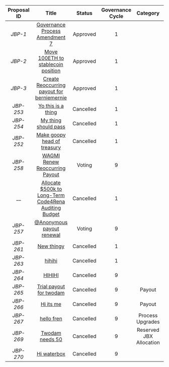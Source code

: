 | Proposal ID | Title | Status | Governance Cycle | Category | Discussion Thread | Data Backup | Voting | Total Votes | For | Against |
| :--: | :--: | :--: | :--: | :--: | :--: | :--: | :--: | :--: | :--: | :--: |
| _JBP-1_ | [Governance Process Amendment 7](/GC1/JBP-1.md) | Approved | 1 |  | [Discord](https://discord.com/channels/889377541675159602/964601032703352873/1004435611681300620) |  | [Snapshot](https://snapshot.org/#/jbdao.eth/proposal/0x32764c0aa691cf9e8ac32d2ebcd4953159647fa59bce113bbdfe3a539d73340a) | 88 | 100.0M | 0 |
| _JBP-2_ | [Move 100ETH to stablecoin position](/GC1/JBP-2.md) | Approved | 1 |  | [Discord](https://discord.com/channels/889377541675159602/964601032703352873/1004549961788170260) |  | [Snapshot](https://snapshot.org/#/jbdao.eth/proposal/0x095e7a3a7368bb4733d8d39793a73282bed25d4c42714b127060bff68a06586e) | 97 | 150.6M | 111.6k |
| _JBP-3_ | [Create Reoccurring payout for berniemernie](/GC1/JBP-3.md) | Approved | 1 |  | [Discord](https://discord.com/channels/889377541675159602/964601032703352873/1004435613484855316) | [IPFS](https://gateway.pinata.cloud/ipfs/QmY2jBzKmsSGrBdeWQgwr4W7d6pjrdxqodH7xMJJrxgwJQ) | [Snapshot](       https://snapshot.org/#/jbdao.eth/proposal/0x52a79a1ff36b2fafab1a20c17f54559a90849e90d59303320d52429468bebf55     ) | 98 | 150.7M | 0 |
| _JBP-253_ | [Yo this is a thing](/GC1/JBP-253.md) | Cancelled | 1 |  | [Discord](https://discord.com/channels/889377541675159602/964601032703352873/1016568034044948550) | [IPFS](https://gateway.pinata.cloud/ipfs/QmYrbqkENgVRT7uMrk8rzAKvj2DJz1z86vm41k1ToMQRRD) | [Snapshot](https://snapshot.org/#/jigglyjams.eth/proposal/0x4a177f0d5f8ed4e3d6ff4728bc67df1508c7653b66457b390b6a8b5eb0b42eee) | 0 | 0 | 0 |
| _JBP-254_ | [My thing should pass](/GC1/JBP-254.md) | Cancelled | 1 |  | [Discord](https://discord.com/channels/889377541675159602/964601032703352873/1016568035013836832) | [IPFS](https://gateway.pinata.cloud/ipfs/QmTdneyfXnrXJCvoTQqSSV2SrhE6BqaBEcJ8biYZMLCdaS) | [Snapshot](https://snapshot.org/#/jigglyjams.eth/proposal/0x66797393eb790e49129ea724a5dd59d19d707c0743ed8cf78ec8348962a8b169) | 0 | 0 | 0 |
| _JBP-252_ | [Make goopy head of treasury](/GC1/JBP-252.md) | Cancelled | 1 |  | [Discord](https://discord.com/channels/889377541675159602/964601032703352873/1016570583238049893) | [IPFS](https://gateway.pinata.cloud/ipfs/QmetvuMWgyVrrUfwZPXTHfHfUjYrpCCXnL11wSQus1nwUp) | [Snapshot](https://snapshot.org/#/jigglyjams.eth/proposal/0xacec38451895e709d95cbffc9cdcc438cff5f57111c65cb1b650f521064e79b0) | 0 | 0 | 0 |
| _JBP-258_ | [WAGMI Renew Reoccurring Payout](/GC9/JBP-258.md) | Voting | 9 |  | [Discord](https://discord.com/channels/889377541675159602/964601032703352873/1017676942977273866) | [IPFS](https://gateway.pinata.cloud/ipfs/QmaZnxSP1piyn3V2EQnaZWBG9Wc1nBV5VKWMUHhR71XgRm) | [Snapshot](https://snapshot.org/#/jigglyjams.eth/proposal/0xe7bbf5cefeea5693ad1bb973c2ce72b6b48f6e74ec4a166620338f2d70dab5e9) |  |  |  |
| __ | [Allocate $500k to Long-Term Code4Rena Auditing Budget](/GC1/.md) | Cancelled | 1 |  | [Discord](https://discord.com/channels/889377541675159602/964601032703352873/1017676943920996372) | [IPFS](https://gateway.pinata.cloud/ipfs/QmSttgPXY1eurkNKxA3ygXF3ZXY7xHVR7UrUBPnht1FJcF) | [Snapshot](https://snapshot.org/#/jigglyjams.eth/proposal/0xbe072625e643586ff2cbc3feb15900bc494894ef8995ff7d1b0cc9de04567c2e) | 0 | 0 | 0 |
| _JBP-257_ | [@Anonymous  payout renewal](/GC9/JBP-257.md) | Voting | 9 |  | [Discord](https://discord.com/channels/889377541675159602/964601032703352873/1017676945510637638) | [IPFS](https://gateway.pinata.cloud/ipfs/QmRjFb2CFrSZsEzA2mBi3RiGv2HmGM1kaEf1UtgWUZy2sE) | [Snapshot](https://snapshot.org/#/jigglyjams.eth/proposal/0x43d98975c136336423966112f1bef63abd7dd405b59c7828c0cf938361868360) |  |  |  |
| _JBP-261_ | [New thingy](/GC1/JBP-261.md) | Cancelled | 1 |  | [Discord](https://discord.com/channels/889377541675159602/964601032703352873/1019971785296449647) | [IPFS](https://gateway.pinata.cloud/ipfs/QmeX3iGg9hZkHan5nWsWjmzXX99q3GaSLGq6dRosjGU3pg) | [Snapshot](https://snapshot.org/#/jigglyjams.eth/proposal/0x6488bf57e68e048c1689aed338b0cb2874808abb59987ebce4859e613d871be0) | 0 | 0 | 0 |
| _JBP-263_ | [hihihi](/GC1/JBP-263.md) | Cancelled | 1 |  | [Discord](https://discord.com/channels/889377541675159602/964601032703352873/1019971788240855100) | [IPFS](https://gateway.pinata.cloud/ipfs/Qmd3uvd6Cr8EQ2Bez5gaJ8qnDcW12PXV2suwioGAjYurcu) | [Snapshot](https://snapshot.org/#/jigglyjams.eth/proposal/0xd479d8d8c2b455956574961a31882dc89fe7dd28f9b1b657c6260715523b9954) | 0 | 0 | 0 |
| _JBP-264_ | [HIHIHI](/GC9/JBP-264.md) | Cancelled | 9 |  | [Discord](https://discord.com/channels/889377541675159602/964601032703352873/1024137250918903869) | [IPFS](https://gateway.pinata.cloud/ipfs/QmPUuQDucPuZKsG6RMtfezcXe11LqfPyL7WCcjefMy58gs) | [Snapshot](https://snapshot.org/#/jigglyjams.eth/proposal/0xf61951213bd926e9aff67e5482718916cd9ab4fa906800520d14c932710b567b) | 0 | 0 | 0 |
| _JBP-265_ | [Trial payout for twodam](/GC9/JBP-265.md) | Cancelled | 9 | Payout | [Discord](https://discord.com/channels/889377541675159602/964601032703352873/1024898291655258203) | [IPFS](https://gateway.pinata.cloud/ipfs/QmVTpnWiXbc6qDJuEte4jYmGejSDnWdGtXvA6NFx94NEc8) | [Snapshot](https://snapshot.org/#/jigglyjams.eth/proposal/0xac46c2319505f75dd5ca0377270539d450eb3966038f0938394c78f9c0be5dca) | 0 | 0 | 0 |
| _JBP-266_ | [Hi its me](/GC9/JBP-266.md) | Cancelled | 9 | Payout | [Discord](https://discord.com/channels/889377541675159602/964601032703352873/1024898295111352360) | [IPFS](https://gateway.pinata.cloud/ipfs/QmXVpVb1iJh6p4ZBToMdYdEE5gePSM1iWzTAG2mtpjRiZT) | [Snapshot](https://snapshot.org/#/jigglyjams.eth/proposal/0x8fd6c246a38393ba14a1842fc0a11adacc0da995e050e57d34f36233be7d40de) | 0 | 0 | 0 |
| _JBP-267_ | [hello fren](/GC9/JBP-267.md) | Cancelled | 9 | Process Upgrades | [Discord](https://discord.com/channels/889377541675159602/964601032703352873/1025470050892795904) | [IPFS](https://gateway.pinata.cloud/ipfs/QmW3oCdg91fRdgWXvYGFzFm4ceHuAJzk3GpmCL8UbPoXFz) | [Snapshot](https://snapshot.org/#/jigglyjams.eth/proposal/0xe32139961e0d7209c889d1d69fe22fa49e21479400b5b3e6c44466e7949fa3aa) | 0 | 0 | 0 |
| _JBP-269_ | [Twodam needs 50](/GC9/JBP-269.md) | Cancelled | 9 | Reserved JBX Allocation | [Discord](https://discord.com/channels/889377541675159602/964601032703352873/1025470056425066537) | [IPFS](https://gateway.pinata.cloud/ipfs/QmcxFj2TriFz7wu7nPrBYLhJD6UPMt2Xq9hFcpP8vTkZJP) | [Snapshot](https://snapshot.org/#/jigglyjams.eth/proposal/0x48eb0d8f627fb9070f3c5660b79f578aa09245b24f2053ae59e7f6c5a30a8395) | 0 | 0 | 0 |
| _JBP-270_ | [Hi waterbox](/GC9/JBP-270.md) | Cancelled | 9 |  | [Discord](https://discord.com/channels/889377541675159602/964601032703352873/1025470057284903033) | [IPFS](https://gateway.pinata.cloud/ipfs/QmXuxL79VPatabdnCyq668q3AS7oJKUsTvKbuCfsJgg5rL) | [Snapshot](https://snapshot.org/#/jigglyjams.eth/proposal/0x73044d1b6ba079885189f7123d027576f2868d8e5e51237494f1bafc4347f582) | 0 | 0 | 0 |